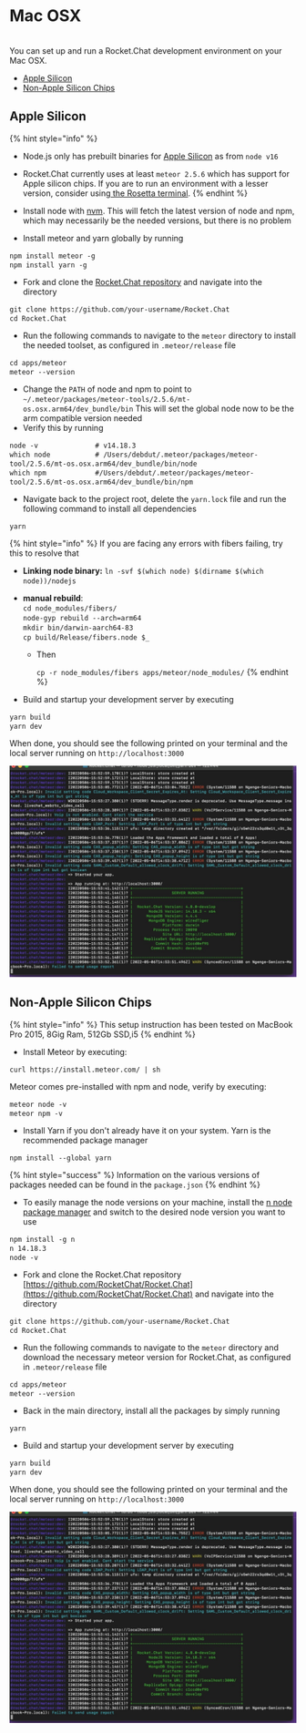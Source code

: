 # Mac OSX

\
You can set up and run a Rocket.Chat development environment on your Mac OSX.

* [Apple Silicon](https://developer.rocket.chat/rocket.chat/rocket.chat-server/mac-osx#apple-silicon)
* [Non-Apple Silicon Chips](mac-osx.md#non-apple-silicon-chips)

## Apple Silicon

{% hint style="info" %}
* Node.js only has prebuilt binaries for [Apple Silicon](https://www.macworld.com/article/334279/apple-silicon-macs-may-be-a-reboot-of-the-g4-cube-and-colorful-imac-g3.html) as from `node v16`
* Rocket.Chat currently uses at least `meteor 2.5.6` which has support for Apple silicon chips. If you are to run an environment with a lesser version, consider using[ the Rosetta terminal](https://support.apple.com/en-us/HT211861).
{% endhint %}

* Install node with [nvm](https://github.com/nvm-sh/nvm). This will fetch the latest version of node and npm, which may necessarily be the needed versions, but there is no problem
* Install meteor and yarn globally by running

```
npm install meteor -g 
npm install yarn -g
```

* Fork and clone the [Rocket.Chat repository](https://github.com/RocketChat/Rocket.Chat) and navigate into the directory

```
git clone https://github.com/your-username/Rocket.Chat
cd Rocket.Chat
```

* Run the following commands to navigate to the `meteor` directory to install the needed toolset, as configured in `.meteor/release` file

```
cd apps/meteor
meteor --version
```

* Change the `PATH` of node and npm to point to `~/.meteor/packages/meteor-tools/2.5.6/mt-os.osx.arm64/dev_bundle/bin` This will set the global node now to be the arm compatible version needed
* Verify this by running

```
node -v              # v14.18.3
which node           # /Users/debdut/.meteor/packages/meteor-tool/2.5.6/mt-os.osx.arm64/dev_bundle/bin/node
which npm            #/Users/debdut/.meteor/packages/meteor-tool/2.5.6/mt-os.osx.arm64/dev_bundle/bin/npm
```

* Navigate back to the project root, delete the `yarn.lock` file and run the following command to install all dependencies

```
yarn
```

{% hint style="info" %}
If you are facing any errors with fibers failing, try this to resolve that

* **Linking node binary:** `ln -svf $(which node) $(dirname $(which node))/nodejs`
* **manual rebuild**:\
  `cd node_modules/fibers/` \
  `node-gyp rebuild --arch=arm64` \
  `mkdir bin/darwin-aarch64-83` \
  `cp build/Release/fibers.node $_`
  *   Then&#x20;

      `cp -r node_modules/fibers apps/meteor/node_modules/`
{% endhint %}

* Build and startup your development server by executing

```
yarn build
yarn dev
```

When done, you should see the following printed on your terminal and the local server running on `http://localhost:3000`

![Rocket.Chat server successfully running on MacOSX](<../../.gitbook/assets/image (51) (2).png>)

## Non-Apple Silicon Chips

{% hint style="info" %}
This setup instruction has been tested on MacBook Pro 2015, 8Gig Ram, 512Gb SSD,i5
{% endhint %}

* Install Meteor by executing:

```
curl https://install.meteor.com/ | sh
```

Meteor comes pre-installed with npm and node, verify by executing:

```
meteor node -v
meteor npm -v
```

* Install Yarn if you don't already have it on your system. Yarn is the recommended package manager

```
npm install --global yarn
```

{% hint style="success" %}
Information on the various versions of packages needed can be found in the `package.json`
{% endhint %}

* To easily manage the node versions on your machine, install the [n node package manager](https://www.npmjs.com/package/n) and switch to the desired node version you want to use

```
npm install -g n
n 14.18.3
node -v
```

* Fork and clone the Rocket.Chat repository [https://github.com/RocketChat/Rocket.Chat](https://github.com/RocketChat/Rocket.Chat) and navigate into the directory

```
git clone https://github.com/your-username/Rocket.Chat
cd Rocket.Chat
```

* Run the following commands to navigate to the `meteor` directory and download the necessary meteor version for Rocket.Chat, as configured in `.meteor/release` file

```
cd apps/meteor
meteor --version
```

* Back in the main directory, install all the packages by simply running

```
yarn
```

* Build and startup your development server by executing

```
yarn build
yarn dev
```

When done, you should see the following printed on your terminal and the local server running on `http://localhost:3000`

![Rocket.Chat server successfully running on MacOSX](<../../.gitbook/assets/image (51) (2).png>)

